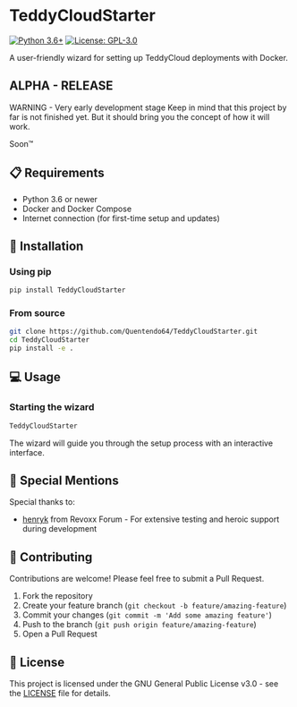 # TeddyCloudStarter

[![Python 3.6+](https://img.shields.io/badge/python-3.6+-blue.svg)](https://www.python.org/downloads/)
[![License: GPL-3.0](https://img.shields.io/badge/License-GPL%203.0-blue.svg)](https://www.gnu.org/licenses/gpl-3.0)

A user-friendly wizard for setting up TeddyCloud deployments with Docker.

## ALPHA - RELEASE

WARNING - Very early development stage
Keep in mind that this project by far is not finished yet.
But it should bring you the concept of how it will work. 

Soon™ 

## 📋 Requirements

- Python 3.6 or newer
- Docker and Docker Compose
- Internet connection (for first-time setup and updates)

## 🚀 Installation

### Using pip

```bash
pip install TeddyCloudStarter
```

### From source

```bash
git clone https://github.com/Quentendo64/TeddyCloudStarter.git
cd TeddyCloudStarter
pip install -e .
```

## 💻 Usage

### Starting the wizard

```bash
TeddyCloudStarter
```

The wizard will guide you through the setup process with an interactive interface.


## 👏 Special Mentions

Special thanks to:

- [henryk](https://forum.revvox.de/u/henryk/) from Revoxx Forum - For extensive testing and heroic support during development

## 🤝 Contributing

Contributions are welcome! Please feel free to submit a Pull Request.

1. Fork the repository
2. Create your feature branch (`git checkout -b feature/amazing-feature`)
3. Commit your changes (`git commit -m 'Add some amazing feature'`)
4. Push to the branch (`git push origin feature/amazing-feature`)
5. Open a Pull Request

## 📄 License

This project is licensed under the GNU General Public License v3.0 - see the [LICENSE](LICENSE) file for details.